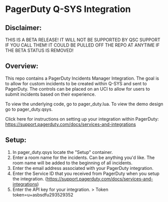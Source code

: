 # PagerDuty Q-SYS Integration

## Disclaimer:
THIS IS A BETA RELEASE! IT WILL NOT BE SUPPORTED BY QSC SUPPORT IF YOU CALL THEM!
IT COULD BE PULLED OFF THE REPO AT ANYTIME IF THE BETA STATUS IS REMOVED!

## Overview: 
This repo contains a PagerDuty Incidents Manager Integration. The goal is to allow for custom incidents to be created within Q-SYS and sent to PagerDuty. The controls can be placed on an UCI to allow for users to submit incidents based on their experience. 

To view the underlying code, go to pager_duty.lua. To view the demo design go to pager_duty.qsys.

Click here for instructions on setting up your integration within PagerDuty: https://support.pagerduty.com/docs/services-and-integrations


## Setup:
1. In pager_duty.qsys locate the "Setup" container. 
2. Enter a room name for the incidents. Can be anything you'd like. The room name will be added to the beginning of all incidents. 
3. Enter the email address associated with your PagerDuty integration.
4. Enter the Service ID that you received from PagerDuty when you setup the integration. (https://support.pagerduty.com/docs/services-and-integrations)
5. Enter the API key for your integration. > Token token=u+asbsdfu293529352 
